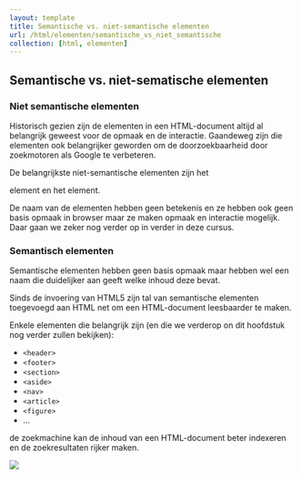 ```yaml
---
layout: template
title: Semantische vs. niet-semantische elementen
url: /html/elementen/semantische_vs_niet_semantische
collection: [html, elementen]
---
```


## Semantische vs. niet-sematische elementen

### Niet semantische elementen
Historisch gezien zijn de elementen in een HTML-document altijd al belangrijk geweest voor de opmaak en de interactie. Gaandeweg zijn die elementen ook belangrijker geworden om de doorzoekbaarheid door zoekmotoren als Google te verbeteren. 

De belangrijkste niet-semantische elementen zijn het <code><div></code> element en het <code><span></code> element. 

De naam van de elementen hebben geen betekenis en ze hebben ook geen basis opmaak in browser maar ze maken opmaak en interactie mogelijk. Daar gaan we zeker nog verder op in verder in deze cursus.

### Semantisch elementen
Semantische elementen hebben geen basis opmaak maar hebben wel een naam die duidelijker aan geeft welke inhoud deze bevat. 

Sinds de invoering van HTML5 zijn tal van semantische elementen toegevoegd aan HTML net om een HTML-document leesbaarder te maken.

Enkele elementen die belangrijk zijn (en die we verderop on dit hoofdstuk nog verder zullen bekijken):

<ul>
    <li>
        <code>&lt;header&gt;</code>
    </li>    
    <li>
        <code>&lt;footer&gt;</code>
    </li>         
    <li>
        <code>&lt;section&gt;</code>
    </li>         
    <li>   
        <code>&lt;aside&gt;</code>
    </li>         
    <li>
        <code>&lt;nav&gt;</code>
    </li> 
    <li>
        <code>&lt;article&gt;</code>
    </li>         
    <li>
        <code>&lt;figure&gt;</code>
    </li>
    <li>…</li>
</ul>

de zoekmachine kan de inhoud van een HTML-document beter indexeren en de zoekresultaten rijker maken.

<img src="{{ '/html/elementen/images/semantisch.png' | relative_url}}" />